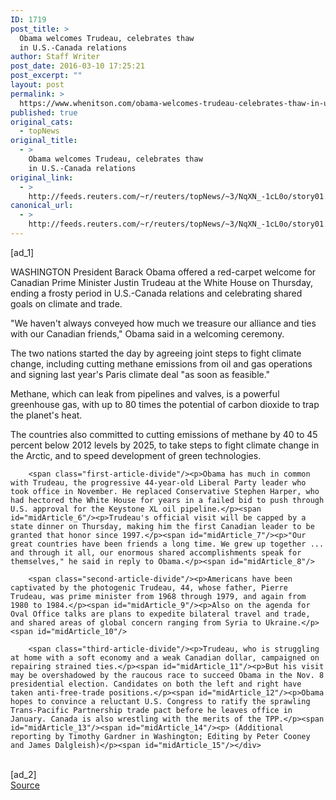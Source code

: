 ```yaml
---
ID: 1719
post_title: >
  Obama welcomes Trudeau, celebrates thaw
  in U.S.-Canada relations
author: Staff Writer
post_date: 2016-03-10 17:25:21
post_excerpt: ""
layout: post
permalink: >
  https://www.whenitson.com/obama-welcomes-trudeau-celebrates-thaw-in-u-s-canada-relations/
published: true
original_cats:
  - topNews
original_title:
  - >
    Obama welcomes Trudeau, celebrates thaw
    in U.S.-Canada relations
original_link:
  - >
    http://feeds.reuters.com/~r/reuters/topNews/~3/NqXN_-1cL0o/story01.htm
canonical_url:
  - >
    http://feeds.reuters.com/~r/reuters/topNews/~3/NqXN_-1cL0o/story01.htm
---
```

 [ad_1]
<br><div id="articleText">
<span id="midArticle_start"/>

<span id="midArticle_0"/><span class="focusParagraph" readability="5"><p><span class="articleLocation">WASHINGTON</span> President Barack Obama offered a red-carpet welcome for Canadian Prime Minister Justin Trudeau at the White House on Thursday, ending a frosty period in U.S.-Canada relations and celebrating shared goals on climate and trade.</p></span><span id="midArticle_1"/><p>"We haven't always conveyed how much we treasure our alliance and ties with our Canadian friends," Obama said in a welcoming ceremony.</p><span id="midArticle_2"/><p>The two nations started the day by agreeing joint steps to fight climate change, including cutting methane emissions from oil and gas operations and signing last year's Paris climate deal "as soon as feasible."</p><span id="midArticle_3"/><p>Methane, which can leak from pipelines and valves, is a powerful greenhouse gas, with up to 80 times the potential of carbon dioxide to trap the planet's heat. </p><span id="midArticle_4"/><p>The countries also committed to cutting emissions of methane by 40 to 45 percent below 2012 levels by 2025, to take steps to fight climate change in the Arctic, and to speed development of green technologies.</p><span id="midArticle_5"/>
        
        <span class="first-article-divide"/><p>Obama has much in common with Trudeau, the progressive 44-year-old Liberal Party leader who took office in November. He replaced Conservative Stephen Harper, who had hectored the White House for years in a failed bid to push through U.S. approval for the Keystone XL oil pipeline.</p><span id="midArticle_6"/><p>Trudeau's official visit will be capped by a state dinner on Thursday, making him the first Canadian leader to be granted that honor since 1997.</p><span id="midArticle_7"/><p>"Our great countries have been friends a long time. We grew up together ... and through it all, our enormous shared accomplishments speak for themselves," he said in reply to Obama.</p><span id="midArticle_8"/>
        
        <span class="second-article-divide"/><p>Americans have been captivated by the photogenic Trudeau, 44, whose father, Pierre Trudeau, was prime minister from 1968 through 1979, and again from 1980 to 1984.</p><span id="midArticle_9"/><p>Also on the agenda for Oval Office talks are plans to expedite bilateral travel and trade, and shared areas of global concern ranging from Syria to Ukraine.</p><span id="midArticle_10"/>
        
        <span class="third-article-divide"/><p>Trudeau, who is struggling at home with a soft economy and a weak Canadian dollar, campaigned on repairing strained ties.</p><span id="midArticle_11"/><p>But his visit may be overshadowed by the raucous race to succeed Obama in the Nov. 8 presidential election. Candidates on both the left and right have taken anti-free-trade positions.</p><span id="midArticle_12"/><p>Obama hopes to convince a reluctant U.S. Congress to ratify the sprawling Trans-Pacific Partnership trade pact before he leaves office in January. Canada is also wrestling with the merits of the TPP.</p><span id="midArticle_13"/><span id="midArticle_14"/><p> (Additional reporting by Timothy Gardner in Washington; Editing by Peter Cooney and James Dalgleish)</p><span id="midArticle_15"/></div>
<br>[ad_2]
<br><a href="http://feeds.reuters.com/~r/reuters/topNews/~3/NqXN_-1cL0o/story01.htm">Source </a>